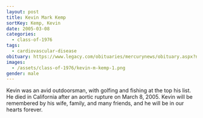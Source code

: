 ```yaml
---
layout: post
title: Kevin Mark Kemp
sortKey: Kemp, Kevin
date: 2005-03-08
categories:
  - class-of-1976
tags:
  - cardiovascular-disease
obituary: https://www.legacy.com/obituaries/mercurynews/obituary.aspx?n=Kevin-Mark-Kemp&pid=3275058
images:
  - /assets/class-of-1976/kevin-m-kemp-1.png
gender: male
---
```

Kevin was an avid outdoorsman, with golfing and fishing at the top his list. He died in California after an aortic rupture on March 8, 2005. Kevin will be remembered by his wife, family, and many friends, and he will be in our hearts forever.
